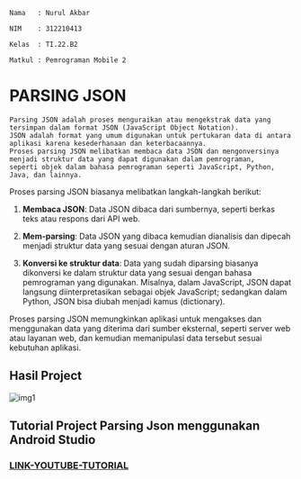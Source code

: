 `Nama   : Nurul Akbar`

`NIM    : 312210413`

`Kelas  : TI.22.B2`

`Matkul : Pemrograman Mobile 2`

# PARSING JSON

    Parsing JSON adalah proses menguraikan atau mengekstrak data yang tersimpan dalam format JSON (JavaScript Object Notation).
    JSON adalah format yang umum digunakan untuk pertukaran data di antara aplikasi karena kesederhanaan dan keterbacaannya.
    Proses parsing JSON melibatkan membaca data JSON dan mengonversinya menjadi struktur data yang dapat digunakan dalam pemrograman,
    seperti objek dalam bahasa pemrograman seperti JavaScript, Python, Java, dan lainnya.

Proses parsing JSON biasanya melibatkan langkah-langkah berikut:

1. **Membaca JSON**: Data JSON dibaca dari sumbernya, seperti berkas teks atau respons dari API web.

2. **Mem-parsing**: Data JSON yang dibaca kemudian dianalisis dan dipecah menjadi struktur data yang sesuai dengan aturan JSON.

3. **Konversi ke struktur data**: Data yang sudah diparsing biasanya dikonversi ke dalam struktur data yang sesuai dengan bahasa pemrograman yang digunakan. Misalnya, dalam JavaScript, JSON dapat langsung diinterpretasikan sebagai objek JavaScript; sedangkan dalam Python, JSON bisa diubah menjadi kamus (dictionary).

Proses parsing JSON memungkinkan aplikasi untuk mengakses dan menggunakan data yang diterima dari sumber eksternal, seperti server web atau layanan web, dan kemudian memanipulasi data tersebut sesuai kebutuhan aplikasi.

## Hasil Project

![img1](assets/img1)

## Tutorial Project Parsing Json menggunakan Android Studio

### [LINK-YOUTUBE-TUTORIAL]()
